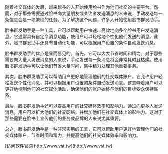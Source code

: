 随着社交媒体的发展，越来越多的人开始使用脸书作为他们社交的主要平台。然而，对于那些需要通过脸书向大量朋友或关注者发送消息的人来说，手动发送每一条信息会是一项繁琐的任务。为了解决这个问题，许多人开始使用脸书群发助手。

脸书群发助手是一种工具，它可以帮助用户快速、高效地向多个脸书用户发送消息。它通常具有自定义消息功能，使用户可以轻松地个性化他们发送的消息。此外，脸书群发助手还具有自动化功能，可以根据用户设置的条件自动发送消息。

脸书群发助手的优点是显而易见的。首先，它可以大大节省时间和精力。对于那些需要向大量人发送消息的人来说，手动发送每一条消息将会非常耗时且枯燥。使用脸书群发助手可以让他们节省大量时间，集中精力处理其他重要事务。

其次，脸书群发助手可以帮助用户更好地管理他们的社交媒体账户。它允许用户轻松发送个性化消息，并可以根据用户设置的条件自动发送消息。这意味着用户可以更好地控制他们的社交媒体活动，确保他们的账户始终与他们的目标受众保持联系。

最后，脸书群发助手还可以提高用户的社交媒体效率和影响力。通过向更多人发送消息，用户可以扩大他们的社交网络，并增加他们在社交媒体上的影响力。这对于那些需要在脸书上宣传他们的业务或品牌的人来说尤其重要。

总之，脸书群发助手是一种非常实用的工具，它可以帮助用户更好地管理他们的社交媒体账户，节省时间和精力，并提高他们的社交媒体效率和影响力。


[访问软件官网 http://www.vst.tw](http://www.vst.tw)
